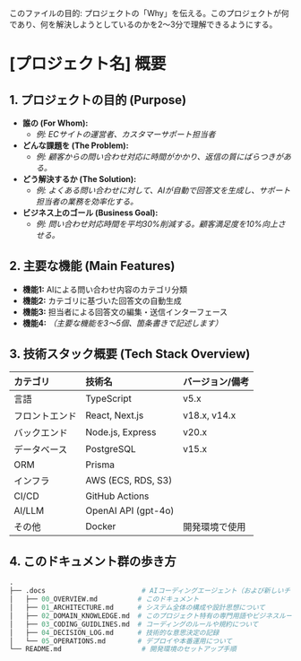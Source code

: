 このファイルの目的: プロジェクトの「Why」を伝える。このプロジェクトが何であり、何を解決しようとしているのかを2〜3分で理解できるようにする。
# [プロジェクト名] 概要

## 1. プロジェクトの目的 (Purpose)

* **誰の (For Whom):**
    * *例: ECサイトの運営者、カスタマーサポート担当者*
* **どんな課題を (The Problem):**
    * *例: 顧客からの問い合わせ対応に時間がかかり、返信の質にばらつきがある。*
* **どう解決するか (The Solution):**
    * *例: よくある問い合わせに対して、AIが自動で回答文を生成し、サポート担当者の業務を効率化する。*
* **ビジネス上のゴール (Business Goal):**
    * *例: 問い合わせ対応時間を平均30%削減する。顧客満足度を10%向上させる。*

## 2. 主要な機能 (Main Features)

* **機能1:** AIによる問い合わせ内容のカテゴリ分類
* **機能2:** カテゴリに基づいた回答文の自動生成
* **機能3:** 担当者による回答文の編集・送信インターフェース
* **機能4:** *（主要な機能を3〜5個、箇条書きで記述します）*

## 3. 技術スタック概要 (Tech Stack Overview)

| カテゴリ      | 技術名                       | バージョン/備考                               |
| :------------ | :--------------------------- | :-------------------------------------------- |
| 言語          | TypeScript                   | v5.x                                          |
| フロントエンド | React, Next.js               | v18.x, v14.x                                  |
| バックエンド  | Node.js, Express             | v20.x                                         |
| データベース  | PostgreSQL                   | v15.x                                         |
| ORM           | Prisma                       |                                               |
| インフラ      | AWS (ECS, RDS, S3)           |                                               |
| CI/CD         | GitHub Actions               |                                               |
| AI/LLM        | OpenAI API (gpt-4o)          |                                               |
| その他        | Docker                       | 開発環境で使用                              |

## 4. このドキュメント群の歩き方
```pl
.
├── .docs                        # AIコーディングエージェント（および新しいチームメンバー）が効率的にプロジェクトを理解するためのドキュメント群
│   ├── 00_OVERVIEW.md          # このドキュメント
│   ├── 01_ARCHITECTURE.md      # システム全体の構成や設計思想について
│   ├── 02_DOMAIN_KNOWLEDGE.md  # このプロジェクト特有の専門用語やビジネスルールについて
│   ├── 03_CODING_GUIDLINES.md  # コーディングのルールや規約について
│   ├── 04_DECISION_LOG.md      # 技術的な意思決定の記録
│   └── 05_OPERATIONS.md        # デプロイや本番運用について
└── README.md                    # 開発環境のセットアップ手順
```
